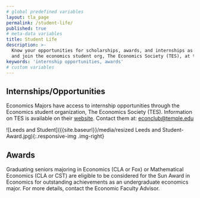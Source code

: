 ```yaml
---
# global predefined variables
layout: tla_page
permalink: /student-life/
published: true
# meta-data variables
title: Student Life
description: >-
  Know your opportunities for scholarships, awards, and internships as an Economics student at Temple University,
  and join the economics student org, The Economics Society (TES), at the College of Liberal Arts.
keywords: 'internship opportunities, awards'
# custom variables
---
```

## Internships/Opportunities
Economics Majors have access to internship opportunities through the Economics student organization, The Economics Society (TES). Information on TES is available on their [website](https://econclub.wordpress.com). Contact them at: [econclub@temple.edu](mailto:econclub@temple.edu)

![Leeds and Student]({{site.baseurl}}/media/resized Leeds and Student- Award.jpg){:.responsive-img .img-right}
## Awards
Graduating seniors majoring in Economics (CLA or Fox) or Mathematical Economics (CLA or CST) are eligible to be considered for the Sun Award in Economics for outstanding achievements as an undergraduate economics major. For more details, contact the Economic Faculty Advisor.
